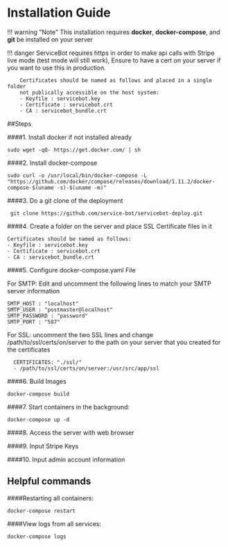 # Installation Guide

!!! warning "Note"
    This installation requires **docker**, **docker-compose**, and **git** be installed on your 
    server

!!! danger
    ServiceBot requires https in order to make api calls with Stripe live mode (test mode will still work),
    Ensure to have a cert on your server if you want to use this in production.

        Certificates should be named as follows and placed in a single folder
        not publically accessible on the host system:
        - Keyfile : servicebot.key
        - Certificate : servicebot.crt
        - CA : servicebot_bundle.crt
        
    
##Steps

####1. Install docker if not installed already
        
    sudo wget -qO- https://get.docker.com/ | sh
        
####2. Install docker-compose
        
    sudo curl -o /usr/local/bin/docker-compose -L "https://github.com/docker/compose/releases/download/1.11.2/docker-compose-$(uname -s)-$(uname -m)"

####3. Do a git clone of the deployment 

     git clone https://github.com/service-bot/servicebot-deploy.git
    
####4. Create a folder on the server and place SSL Certificate files in it

    Certificates should be named as follows:
    - Keyfile : servicebot.key
    - Certificate : servicebot.crt
    - CA : servicebot_bundle.crt



####5. Configure docker-compose.yaml File

For SMTP: Edit and uncomment the following lines to match your SMTP server information
 
    SMTP_HOST : "localhost"
    SMTP_USER : "postmaster@localhost"
    SMTP_PASSWORD : "password"
    SMTP_PORT : "587"

For SSL: uncomment the two SSL lines and change /path/to/ssl/certs/on/server
to the path on your server that you created for the certificates
     
      CERTIFICATES: "./ssl/"
      - /path/to/ssl/certs/on/server:/usr/src/app/ssl


####6. Build Images
    
    docker-compose build

####7. Start containers in the background:
    
    docker-compose up -d
    
####8. Access the server with web browser
      
####9. Input Stripe Keys

####10. Input admin account information


  
## Helpful commands
####Restarting all containers:
    
    docker-compose restart
####View logs from all services:
    
    docker-compose logs
